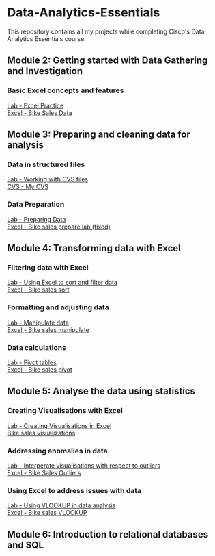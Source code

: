 # Data-Analytics-Essentials
This repository contains all my projects while completing Cisco's Data Analytics Essentials course.

<!-- Module 2!-->

## Module 2: Getting started with Data Gathering and Investigation
### Basic Excel concepts and features
<a href="Lab - Excel Practice">Lab - Excel Practice</a>
<br>
<a href="Bike_Sales_Data.xlsx">Excel - Bike Sales Data</a>

<!-- Module 3!-->

## Module 3: Preparing and cleaning data for analysis
### Data in structured files
<a href="https://skillsforall.com/launch?id=1b81c11b-147b-49aa-8f87-a3469f24d280&tab=curriculum&view=60861cee-9c4d-552c-b179-15ea1f6235c5">Lab - Working with CVS files</a>
<br>
<a href="MyCSV.csv">CVS - My CVS</a>

### Data Preparation
<a href="https://skillsforall.com/launch?id=1b81c11b-147b-49aa-8f87-a3469f24d280&tab=curriculum&view=9ff9cfd5-c74d-5cf6-8ee3-ecd9414c603b">Lab - Preparing Data</a>
<br>
<a href="Bike_Sales_Prepare_Lab_3.4.7.xlsx"> Excel - Bike sales prepare lab (fixed)</a>

<!-- Module 4!-->

## Module 4: Transforming data with Excel

### Filtering data with Excel
<a href="">Lab - Using Excel to sort and filter data</a>
<br>
<a href="Bike_Sales_Sort_Lab_4.1.2.xlsx">Excel - Bike sales sort</a>

### Formatting and adjusting data
<a href="https://skillsforall.com/launch?id=1b81c11b-147b-49aa-8f87-a3469f24d280&tab=curriculum&view=6a0b9c2b-321c-5568-a551-4cb616d1c9ea">Lab - Manipulate data</a>
<br>
<a href="Bike_Sales_Manipulate_Lab_4.2.7.xlsx">Excel - Bike sales manipulate</a>

### Data calculations
<a href="https://skillsforall.com/launch?id=1b81c11b-147b-49aa-8f87-a3469f24d280&tab=curriculum&view=4e8200f9-f41e-563e-a413-f5c3cc4262ff">Lab - Pivot tables</a>
<br>
<a href="Bike_Sales_Pivot_Lab.xlsx">Excel - Bike sales pivot</a>

<!-- Module 5!-->

## Module 5: Analyse the data using statistics
### Creating Visualisations with Excel
<a href="https://skillsforall.com/launch?id=1b81c11b-147b-49aa-8f87-a3469f24d280&tab=curriculum&view=a73a16dc-0f87-551f-b0d3-7d43e3d422ab">Lab - Creating Visualisations in Excel</a>
<br>
<a href="Bike_Sales_Visualizations_Lab.xlsx">Bike sales visualizations</a>

### Addressing anomalies in data 
<a href="https://skillsforall.com/launch?id=1b81c11b-147b-49aa-8f87-a3469f24d280&tab=curriculum&view=f1be7776-45c9-5986-a27a-3ee5a5e81674">Lab - Interperate visualisations with respect to outliers</a>
<br>
<a href="Bike_Sales_Outlier_Lab.xlsx">Excel - Bike Sales Outliers</a>

### Using Excel to address issues with data 
<a href="https://skillsforall.com/launch?id=1b81c11b-147b-49aa-8f87-a3469f24d280&tab=curriculum&view=6074821c-3552-556f-ae7d-ed518acf6329">Lab - Using VLOOKUP in data analysis</a>
<br>
<a href="Bike_Sales_VLOOKUP.xlsx">Excel - Bike sales VLOOKUP</a>

<!-- Module 6!-->

## Module 6: Introduction to relational databases and SQL
###
<a href=""></a>
<br>
<a href=""></a>


##
###
<a href=""></a>
<br>
<a href=""></a>

